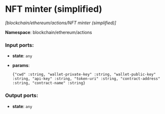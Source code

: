 # NFT minter (simplified)

_[blockchain/ethereum/actions/NFT minter (simplified)]_

__Namespace__: blockchain/ethereum/actions

### Input ports:

* __state__: ` any `


* __params__: 
    ```
    {"cwd" :string, "wallet-private-key" :string, "wallet-public-key" :string, "api-key" :string, "token-uri" :string, "contract-address" :string, "contract-name" :string}
    ```

### Output ports:

* __state__: ` any `

